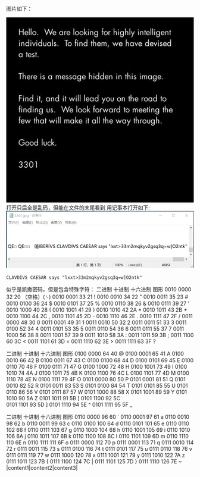 图片如下：

![3301](./images/3301.jpg)
打开只后全是乱码，但能在文件的末尾看到
用记事本打开如下:
![记事本打开](./images/1.png)
```
CLAVDIVS CAESAR says "lxxt>33m2mqkyv2gsq3q=w]O2ntk"
```
似乎是凯撒密码，但是包含特殊字符：
二进制 	十进制 	十六进制 	图形
0010 0000 	32 	20 	（空格）(␠)
0010 0001 	33 	21 	!
0010 0010 	34 	22 	"
0010 0011 	35 	23 	#
0010 0100 	36 	24 	$
0010 0101 	37 	25 	 %
0010 0110 	38 	26 	&
0010 0111 	39 	27 	'
0010 1000 	40 	28 	(
0010 1001 	41 	29 	)
0010 1010 	42 	2A 	*
0010 1011 	43 	2B 	+
0010 1100 	44 	2C 	,
0010 1101 	45 	2D 	-
0010 1110 	46 	2E 	.
0010 1111 	47 	2F 	/
0011 0000 	48 	30 	0
0011 0001 	49 	31 	1
0011 0010 	50 	32 	2
0011 0011 	51 	33 	3
0011 0100 	52 	34 	4
0011 0101 	53 	35 	5
0011 0110 	54 	36 	6
0011 0111 	55 	37 	7
0011 1000 	56 	38 	8
0011 1001 	57 	39 	9
0011 1010 	58 	3A 	:
0011 1011 	59 	3B 	;
0011 1100 	60 	3C 	<
0011 1101 	61 	3D 	=
0011 1110 	62 	3E 	>
0011 1111 	63 	3F 	?
	  	
二进制 	十进制 	十六进制 	图形
0100 0000 	64 	40 	@
0100 0001 	65 	41 	A
0100 0010 	66 	42 	B
0100 0011 	67 	43 	C
0100 0100 	68 	44 	D
0100 0101 	69 	45 	E
0100 0110 	70 	46 	F
0100 0111 	71 	47 	G
0100 1000 	72 	48 	H
0100 1001 	73 	49 	I
0100 1010 	74 	4A 	J
0100 1011 	75 	4B 	K
0100 1100 	76 	4C 	L
0100 1101 	77 	4D 	M
0100 1110 	78 	4E 	N
0100 1111 	79 	4F 	O
0101 0000 	80 	50 	P
0101 0001 	81 	51 	Q
0101 0010 	82 	52 	R
0101 0011 	83 	53 	S
0101 0100 	84 	54 	T
0101 0101 	85 	55 	U
0101 0110 	86 	56 	V
0101 0111 	87 	57 	W
0101 1000 	88 	58 	X
0101 1001 	89 	59 	Y
0101 1010 	90 	5A 	Z
0101 1011 	91 	5B 	[
0101 1100 	92 	5C 	\
0101 1101 	93 	5D 	]
0101 1110 	94 	5E 	^
0101 1111 	95 	5F 	_
	  	
二进制 	十进制 	十六进制 	图形
0110 0000 	96 	60 	`
0110 0001 	97 	61 	a
0110 0010 	98 	62 	b
0110 0011 	99 	63 	c
0110 0100 	100 	64 	d
0110 0101 	101 	65 	e
0110 0110 	102 	66 	f
0110 0111 	103 	67 	g
0110 1000 	104 	68 	h
0110 1001 	105 	69 	i
0110 1010 	106 	6A 	j
0110 1011 	107 	6B 	k
0110 1100 	108 	6C 	l
0110 1101 	109 	6D 	m
0110 1110 	110 	6E 	n
0110 1111 	111 	6F 	o
0111 0000 	112 	70 	p
0111 0001 	113 	71 	q
0111 0010 	114 	72 	r
0111 0011 	115 	73 	s
0111 0100 	116 	74 	t
0111 0101 	117 	75 	u
0111 0110 	118 	76 	v
0111 0111 	119 	77 	w
0111 1000 	120 	78 	x
0111 1001 	121 	79 	y
0111 1010 	122 	7A 	z
0111 1011 	123 	7B 	{
0111 1100 	124 	7C 	|
0111 1101 	125 	7D 	}
0111 1110 	126 	7E 	~
|content1|content2|content3|
